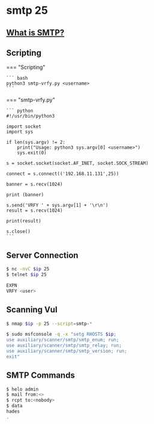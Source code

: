 # smtp 25

## <a href='https://www.ionos.com/digitalguide/e-mail/technical-matters/smtp/' target="blank">What is SMTP?</a>

## Scripting

=== "Scripting"

	``` bash
	python3 smtp-vrfy.py <username>
	```

=== "smtp-vrfy.py"

	``` python
	#!/usr/bin/python3

	import socket
	import sys

	if len(sys.argv) != 2:
		print("Usage: python3 sys.argv[0] <username>")
		sys.exit(0)

	s = socket.socket(socket.AF_INET, socket.SOCK_STREAM)

	connect = s.connect(('192.168.11.131',25))

	banner = s.recv(1024)

	print (banner)

	s.send('VRFY ' + sys.argv[1] + '\r\n')
	result = s.recv(1024)

	print(result)

	s.close()
	```

## Server Connection

``` bash
$ nc -nvC $ip 25
$ telnet $ip 25

EXPN
VRFY <user>
```

## Scanning Vul

``` bash
$ nmap $ip -p 25 --script=smtp-*

$ sudo msfconsole -q -x "setg RHOSTS $ip;
use auxiliary/scanner/smtp/smtp_enum; run;
use auxiliary/scanner/smtp/smtp_relay; run;
use auxiliary/scanner/smtp/smtp_version; run;
exit"
```

## SMTP Commands

``` bash
$ helo admin
$ mail from:<>
$ rcpt to:<nobody>
$ data
hades
.
```